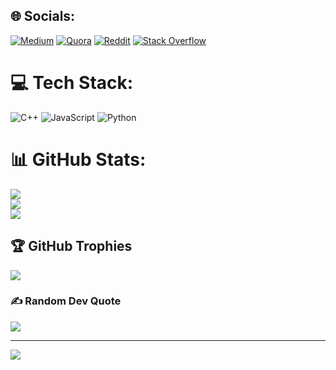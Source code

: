 
## 🌐 Socials:
[![Medium](https://img.shields.io/badge/Medium-12100E?logo=medium&logoColor=white)](https://medium.com/@aikoo7) [![Quora](https://img.shields.io/badge/Quora-%23B92B27.svg?logo=Quora&logoColor=white)](https://quora.com/profile/Aikoo7) [![Reddit](https://img.shields.io/badge/Reddit-%23FF4500.svg?logo=Reddit&logoColor=white)](https://reddit.com/user/aikoo7) [![Stack Overflow](https://img.shields.io/badge/-Stackoverflow-FE7A16?logo=stack-overflow&logoColor=white)](https://stackoverflow.com/users/21253362) 

# 💻 Tech Stack:
![C++](https://img.shields.io/badge/c++-%2300599C.svg?style=for-the-badge&logo=c%2B%2B&logoColor=white) ![JavaScript](https://img.shields.io/badge/javascript-%23323330.svg?style=for-the-badge&logo=javascript&logoColor=%23F7DF1E) ![Python](https://img.shields.io/badge/python-3670A0?style=for-the-badge&logo=python&logoColor=ffdd54)
# 📊 GitHub Stats:
![](https://github-readme-stats.vercel.app/api?username=aikooo7&theme=dark&hide_border=false&include_all_commits=false&count_private=false)<br/>
![](https://github-readme-streak-stats.herokuapp.com/?user=aikooo7&theme=dark&hide_border=false)<br/>
![](https://github-readme-stats.vercel.app/api/top-langs/?username=aikooo7&theme=dark&hide_border=false&include_all_commits=false&count_private=false&layout=compact)

## 🏆 GitHub Trophies
![](https://github-profile-trophy.vercel.app/?username=aikooo7&theme=onedark&no-frame=false&no-bg=true&margin-w=4)

### ✍️ Random Dev Quote
![](https://quotes-github-readme.vercel.app/api?type=horizontal&theme=radical)

---
[![](https://visitcount.itsvg.in/api?id=aikooo7&icon=5&color=0)](https://visitcount.itsvg.in)

<!-- Proudly created with GPRM ( https://gprm.itsvg.in ) -->
